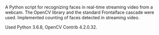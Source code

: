 A Python script for recognizing faces in real-time streaming video from a webcam. The OpenCV library and the standard Frontalface cascade were used. Implemented counting of faces detected in streaming video.

Used Python 3.6.8, OpenCV Contrib 4.2.0.32.
